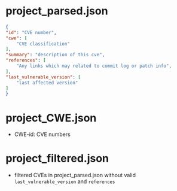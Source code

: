 # project_parsed.json
```json
{
"id": "CVE number",
"cwe": [
    "CVE classification"
],
"summary": "description of this cve",
"references": [
    "Any links which may related to commit log or patch info",
],
"last_vulnerable_version": [
    "last affected version"
]
}
```

# project_CWE.json
- CWE-id: CVE numbers

# project_filtered.json
- filtered CVEs in project_parsed.json without valid `last_vulnerable_version` and `references`